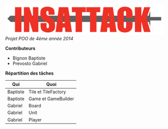 ![# INSAttack](https://github.com/GPrev/Insattack/blob/master/Logo.png "Logo")
*Projet POO de 4ème année 2014*

**Contributeurs**
- Bignon Baptiste
- Prevosto Gabriel
 
**Répartition des tâches**

| Qui | Quoi |
|---|---|
| Baptiste | Tile et TileFactory |
| Baptiste | Game et GameBuilder |
| Gabriel | Board |
| Gabriel | Unit |
| Gabriel | Player |
